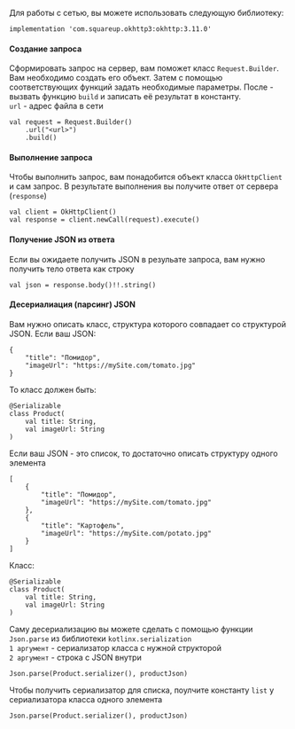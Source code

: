 Для работы с сетью, вы можете использовать следующую библиотеку:
```
implementation 'com.squareup.okhttp3:okhttp:3.11.0'
```

#### Создание запроса
Сформировать запрос на сервер, вам поможет класс `Request.Builder`. Вам необходимо создать его объект. Затем с помощью соответствующих функций задать необходимые параметры. После - вызвать функцию `build` и записать её результат в константу.  
`url` - адрес файла в сети  
```
val request = Request.Builder()
    .url("<url>")
    .build()
```

#### Выполнение запроса
Чтобы выполнить запрос, вам понадобится объект класса `OkHttpClient` и сам запрос. В результате выполнения вы получите ответ от сервера (`response`)
```
val client = OkHttpClient()
val response = client.newCall(request).execute()
```

#### Получение JSON из ответа
Если вы ожидаете получить JSON в резульате запроса, вам нужно получить тело ответа как строку
```
val json = response.body()!!.string()
```

#### Десериалиация (парсинг) JSON
Вам нужно описать класс, структура которого совпадает со структурой JSON. Если ваш JSON:
```
{
    "title": "Помидор",
    "imageUrl": "https://mySite.com/tomato.jpg"
}
```
То класс должен быть:
```
@Serializable
class Product(
    val title: String,
    val imageUrl: String
)
```
Если ваш JSON - это список, то достаточно описать структуру одного элемента
```
[
    {
        "title": "Помидор",
        "imageUrl": "https://mySite.com/tomato.jpg"
    },
    {
        "title": "Картофель",
        "imageUrl": "https://mySite.com/potato.jpg"
    }
]
```
Класс:
```
@Serializable
class Product(
    val title: String,
    val imageUrl: String
)
```
Саму десериализацию вы можете сделать с помощью функции `Json.parse` из библиотеки `kotlinx.serialization`  
`1 аргумент` - сериализатор класса с нужной структорой  
`2 аргумент` - строка с JSON внутри
```
Json.parse(Product.serializer(), productJson)
```
Чтобы получить сериализатор для списка, поулчите константу `list` у сериализатора класса одного элемента
```
Json.parse(Product.serializer(), productJson)
```